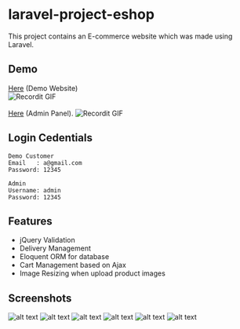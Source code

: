 # laravel-project-eshop #

This project contains an E-commerce website which was made using Laravel. 

## Demo ##
[Here](https://electrodemo.000webhostapp.com/) (Demo Website)<br>
![Recordit GIF](https://raw.githubusercontent.com/arifszn/laravel-project-eshop/master/resources/assets/screenshots/1.gif)
<br> <br>
[Here](https://electrodemo.000webhostapp.com/admin) (Admin Panel).
![Recordit GIF](https://raw.githubusercontent.com/arifszn/laravel-project-eshop/master/resources/assets/screenshots/2.gif)

## Login Cedentials ##
```
Demo Customer
Email   : a@gmail.com
Password: 12345
```
```
Admin
Username: admin
Password: 12345
```

## Features ##
- jQuery Validation
- Delivery Management
- Eloquent ORM for database
- Cart Management based on Ajax
- Image Resizing when upload product images

## Screenshots ##
![alt text](https://raw.githubusercontent.com/arifszn/laravel-project-eshop/master/resources/assets/screenshots/1.png)
![alt text](https://raw.githubusercontent.com/arifszn/laravel-project-eshop/master/resources/assets/screenshots/2.png)
![alt text](https://raw.githubusercontent.com/arifszn/laravel-project-eshop/master/resources/assets/screenshots/3.png)
![alt text](https://raw.githubusercontent.com/arifszn/laravel-project-eshop/master/resources/assets/screenshots/4.png)
![alt text](https://raw.githubusercontent.com/arifszn/laravel-project-eshop/master/resources/assets/screenshots/5.png)
![alt text](https://raw.githubusercontent.com/arifszn/laravel-project-eshop/master/resources/assets/screenshots/6.png)

